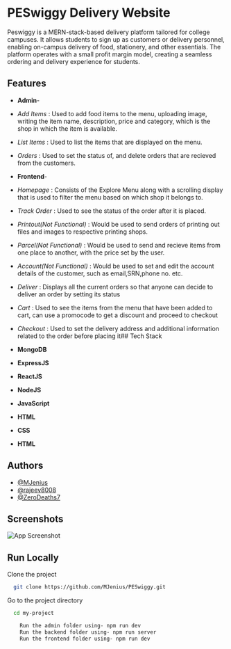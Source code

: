 
# PESwiggy Delivery Website

Peswiggy is a MERN-stack-based delivery platform tailored for college campuses. It allows students to sign up as customers or delivery personnel, enabling on-campus delivery of food, stationery, and other essentials. The platform operates with a small profit margin model, creating a seamless ordering and delivery experience for students.
## Features

- **Admin**-
- *Add Items* : Used to add food items to the menu, uploading image, writing the item name, description, price and category, which is the shop in which the item is available.
- *List Items* : Used to list the items that are displayed on the menu.
- *Orders* : Used to set the status of, and delete orders that are recieved from the customers.

- **Frontend**-
- *Homepage* : Consists of the Explore Menu along with a scrolling display that is used to filter the menu based on which shop it belongs to.
- *Track Order* : Used to see the status of the order after it is placed.
- *Printout(Not Functional)* : Would be used to send orders of printing out files and images to respective printing shops.
- *Parcel(Not Functional)* : Would be used to send and recieve items from one place to another, with the price set by the user.
- *Account(Not Functional)* : Would be used to set and edit the account details of the customer, such as email,SRN,phone no. etc.
- *Deliver* : Displays all the current orders so that anyone can decide to deliver an order by setting its status
- *Cart* : Used to see the items from the menu that have been added to cart, can use a promocode to get a discount and proceed to checkout
- *Checkout* : Used to set the delivery address and additional information related to the order before placing it## Tech Stack 

- **MongoDB**
- **ExpressJS**
- **ReactJS**
- **NodeJS**
- **JavaScript**
- **HTML**
- **CSS**
- **HTML**
## Authors

- [@MJenius](https://www.github.com/MJenius)
- [@rajeev8008](https://github.com/rajeev8008)
- [@ZeroDeaths7](https://github.com/ZeroDeaths7)
## Screenshots

![App Screenshot](https://via.placeholder.com/468x300?text=App+Screenshot+Here)


## Run Locally

Clone the project

```bash
  git clone https://github.com/MJenius/PESwiggy.git
```

Go to the project directory

```bash
  cd my-project
```

```bash
    Run the admin folder using- npm run dev
    Run the backend folder using- npm run server
    Run the frontend folder using- npm run dev
```

